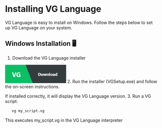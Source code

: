 # Installing VG Language
VG Language is easy to install on Windows. Follow the steps below to set up VG Language on your system.


## Windows Installation 🖥️
1.  Download the VG Language installer

[![Download](assets/download-button.png)](https://github.com/Husseinabdulameer11/vg-lang/releases/latest/download/VGSetup.exe)
2. Run the installer (VGSetup.exe) and follow the on-screen instructions.

If installed correctly, it will display the VG Language version.
3. Run a VG script:
```sh
   vg my_script.vg
   ```
This executes my_script.vg in the VG Language interpreter